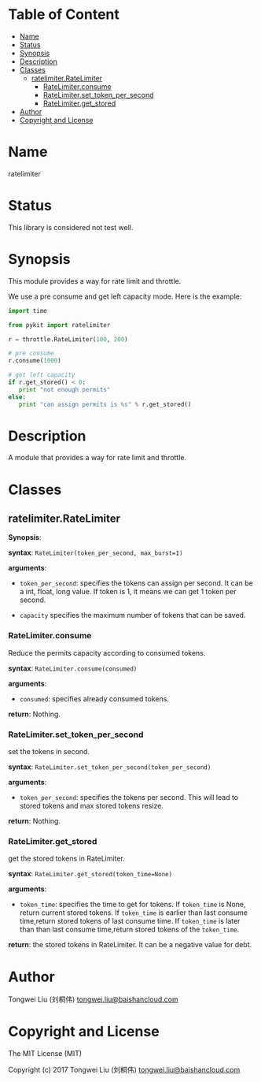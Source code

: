 <!-- START doctoc generated TOC please keep comment here to allow auto update -->
<!-- DON'T EDIT THIS SECTION, INSTEAD RE-RUN doctoc TO UPDATE -->
#   Table of Content

- [Name](#name)
- [Status](#status)
- [Synopsis](#synopsis)
- [Description](#description)
- [Classes](#classes)
  - [ratelimiter.RateLimiter](#ratelimiterratelimiter)
    - [RateLimiter.consume](#ratelimiterconsume)
    - [RateLimiter.set_token_per_second](#ratelimiterset_token_per_second)
    - [RateLimiter.get_stored](#ratelimiterget_stored)
- [Author](#author)
- [Copyright and License](#copyright-and-license)

<!-- END doctoc generated TOC please keep comment here to allow auto update -->

#   Name

ratelimiter

#   Status

This library is considered not test well.

#   Synopsis
This module provides a way for rate limit and throttle.

We use a pre consume and get left capacity mode.
Here is the example:

```python
import time

from pykit import ratelimiter

r = throttle.RateLimiter(100, 200)

# pre consume
r.consume(1000)

# get left capacity
if r.get_stored() < 0:
   print "not enough permits"
else:
   print "can assign permits is %s" % r.get_stored()
```

#   Description

A module that provides a way for rate limit and throttle.


# Classes

## ratelimiter.RateLimiter

**Synopsis**:

**syntax**:
`RateLimiter(token_per_second, max_burst=1)`

**arguments**:

-   `token_per_second`:
    specifies the tokens can assign per second.
    It can be a int, float, long value.
    If token is 1, it means we can get 1 token per second.

-   `capacity`
    specifies the maximum number of tokens that can be saved.

### RateLimiter.consume
Reduce the permits capacity according to consumed tokens.

**syntax**:
`RateLimiter.consume(consumed)`

**arguments**:

-   `consumed`:
    specifies already consumed tokens.

**return**:
Nothing.

### RateLimiter.set_token_per_second
set the tokens in second.

**syntax**:
`RateLimiter.set_token_per_second(token_per_second)`

**arguments**:

-   `token_per_second`:
    specifies the tokens per second.
    This will lead to stored tokens and max stored tokens resize.

**return**:
Nothing.

### RateLimiter.get_stored
get the stored tokens in RateLimiter.

**syntax**:
`RateLimiter.get_stored(token_time=None)`

**arguments**:

-   `token_time`:
    specifies the time to get for tokens.
    If `token_time` is None, return current stored tokens.
    If `token_time` is earlier than last consume time,return stored tokens of last consume time.
    If `token_time` is later than than last consume time,return stored tokens of the `token_time`.

**return**:
the stored tokens in RateLimiter.
It can be a negative value for debt.

#   Author

Tongwei Liu (刘桐伟) <tongwei.liu@baishancloud.com>

#   Copyright and License

The MIT License (MIT)

Copyright (c) 2017 Tongwei Liu (刘桐伟) <tongwei.liu@baishancloud.com>
